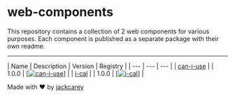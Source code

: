# web-components

This repository contains a collection of 2 web components for various purposes. Each component is published as a separate package with their own readme.

---


| Name  | Description | Version | Registry |
| --- | --- | --- | 
| [can-i-use]([can-i-use](/packages/can-i-use)) |  | 1.0.0 | [[![can-i-use](https://jsr.io/badges/@web-components/can-i-use)]](https://jsr.io/@web-components/can-i-use) |
| [i-cal]([i-cal](/packages/i-cal)) |  | 1.0.0 | [[![i-cal](https://jsr.io/badges/@web-components/i-cal)]](https://jsr.io/@web-components/i-cal) |


Made with ❤️ by [jackcarey](https://jackcarey.co.uk/)